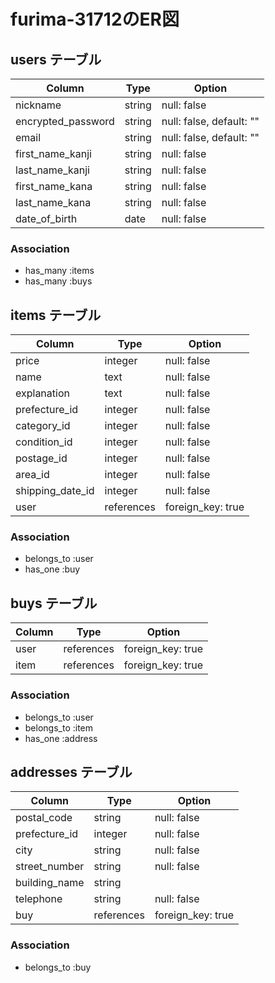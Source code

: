 # furima-31712のER図

## users テーブル

| Column             | Type   | Option                   |
| ------------------ | ------ | ------------------------ |
| nickname           | string | null: false              |
| encrypted_password | string | null: false, default: "" |
| email              | string | null: false, default: "" |
| first_name_kanji   | string | null: false              |
| last_name_kanji    | string | null: false              |
| first_name_kana    | string | null: false              |
| last_name_kana     | string | null: false              |
| date_of_birth      | date   | null: false              |

### Association
- has_many :items
- has_many :buys

## items テーブル

| Column           | Type       | Option            |
| ---------------- | ---------- | ----------------- |
| price            | integer    | null: false       |
| name             | text       | null: false       |
| explanation      | text       | null: false       |
| prefecture_id    | integer    | null: false       |
| category_id      | integer    | null: false       |
| condition_id     | integer    | null: false       |
| postage_id       | integer    | null: false       |
| area_id          | integer    | null: false       |
| shipping_date_id | integer    | null: false       |
| user             | references | foreign_key: true |

### Association
- belongs_to :user
- has_one :buy

## buys テーブル

| Column   | Type       | Option            |
| -------- | ---------- | ----------------- |
| user     | references | foreign_key: true |
| item     | references | foreign_key: true |

### Association

- belongs_to :user
- belongs_to :item
- has_one :address

## addresses テーブル

| Column           | Type       | Option            |
| ---------------- | ---------- | ----------------- |
| postal_code      | string     | null: false       |
| prefecture_id    | integer    | null: false       |
| city             | string     | null: false       |
| street_number    | string     | null: false       |
| building_name    | string     |                   |
| telephone        | string     | null: false       |
| buy              | references | foreign_key: true |

### Association
- belongs_to :buy
